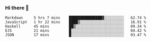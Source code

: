 ### Hi there 👋

<!--START_SECTION:waka-->
```text
Markdown     5 hrs 7 mins    ███████████████▓░░░░░░░░░   62.74 % 
JavaScript   1 hr 22 mins    ████▒░░░░░░░░░░░░░░░░░░░░   16.91 % 
Haskell      45 mins         ██▒░░░░░░░░░░░░░░░░░░░░░░   09.34 % 
EJS          21 mins         █░░░░░░░░░░░░░░░░░░░░░░░░   04.42 % 
JSON         17 mins         █░░░░░░░░░░░░░░░░░░░░░░░░   03.47 % 
```
<!--END_SECTION:waka-->
